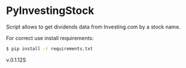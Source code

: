 # PyInvestingStock
Script allows to get dividends data from Investing.com by a stock name.

For correct use install requirements:
```bash 
$ pip install -r requirements.txt
``` 

v.0.1.12S
